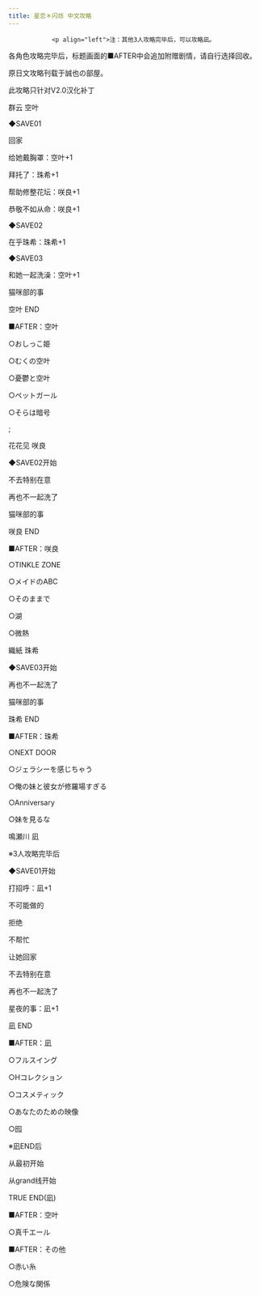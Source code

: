 ```yaml
---
title: 星恋＊闪烁 中文攻略
---
```


                <p align="left">注：其他3人攻略完毕后，可以攻略凪。

各角色攻略完毕后，标题画面的■AFTER中会追加附赠剧情，请自行选择回收。

原日文攻略刊载于誠也の部屋。



<p align="left">此攻略只针对V2.0汉化补丁



<p align="left">群云 空叶



<p align="left">◆SAVE01

回家

给她戴胸罩：空叶+1

拜托了：珠希+1

帮助修整花坛：咲良+1

恭敬不如从命：咲良+1

◆SAVE02

在乎珠希：珠希+1

◆SAVE03

和她一起洗澡：空叶+1

猫咪部的事



<p align="left">空叶 END



<p align="left">■AFTER：空叶

○おしっこ姫

○むくの空叶

○憂鬱と空叶

○ペットガール

○そらは暗号

 ;



<p align="left">花花见 咲良



<p align="left">◆SAVE02开始

不去特别在意

再也不一起洗了

猫咪部的事



<p align="left">咲良 END



<p align="left">■AFTER：咲良

○TINKLE ZONE

○メイドのABC

○そのままで

○湖

○微熱



<p align="left">織紙 珠希



<p align="left">◆SAVE03开始

再也不一起洗了

猫咪部的事



<p align="left">珠希 END



<p align="left">■AFTER：珠希

○NEXT DOOR

○ジェラシーを感じちゃう

○俺の妹と彼女が修羅場すぎる

○Anniversary

○妹を見るな



<p align="left">鳴瀬川 凪



<p align="left">※3人攻略完毕后

◆SAVE01开始

打招呼：凪+1

不可能做的

拒绝

不帮忙

让她回家

不去特别在意

再也不一起洗了

星夜的事：凪+1



<p align="left">凪 END



<p align="left">■AFTER：凪

○フルスイング

○Hコレクション

○コスメティック

○あなたのための映像

○囮



<p align="left">※凪END后

从最初开始

从grand线开始



<p align="left">TRUE END(凪)



<p align="left">■AFTER：空叶

○真千エール



<p align="left">■AFTER：その他

○赤い糸

○危険な関係


              
